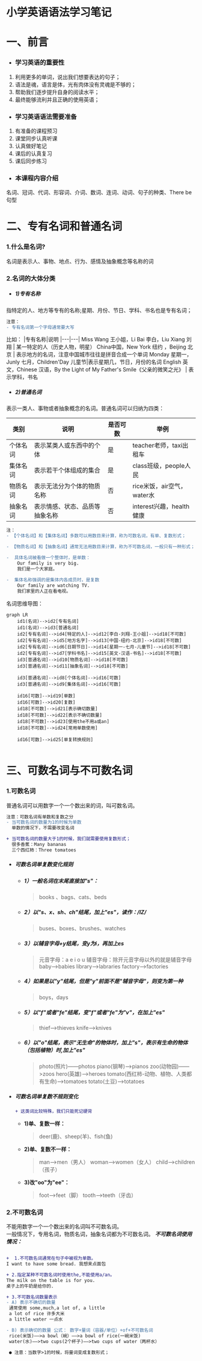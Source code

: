 # 小学英语语法学习笔记

# 一、前言
- ### 学习英语的重要性
1. 利用更多的单词，说出我们想要表达的句子；
2. 语法是魂，语言是体，光有肉体没有灵魂是不够的；
3. 帮助我们逐步提升自身的阅读水平；
4. 最终能够流利并且正确的使用英语；

- ### 学习英语语法需要准备
1. 有准备的课程预习
2. 课堂同步认真听课
3. 认真做好笔记
4. 课后的认真复习
5. 课后同步练习

- ### 本课程内容介绍
名词、冠词、代词、形容词、介词、数词、连词、动词、句子的种类、There be句型


# 二、专有名词和普通名词
### 1.什么是名词?
名词是表示人、事物、地点、行为、感情及抽象概念等名称的词
### 2.名词的大体分类
- ##### 1)专有名称
指特定的人、地方等专有的名称;星期、月份、节日、学科、书名也是专有名词；

```diff 
注意：
- 专有名词第一个字母通常要大写
```
比如：
|专有名称|说明
|---|---|
Miss Wang 王小姐，Li Bai 李白，Liu Xiang 刘翔  | 某一特定的人（历史人物，明星）
China中国，New York 纽约 ，Beijing 北京 | 表示地方的名词，注意中国城市往往是拼音合成一个单词
Monday 星期一，Junly 七月，Children'Day 儿童节|表示星期几，节日，月份的名词
English 英文，Chinese 汉语，By the Light of My Father's Smile《父亲的微笑之光》 | 表示学科，书名


- ##### 2)普通名词
表示一类人、事物或者抽象概念的名词。普通名词可以归纳为四类：

|类别|说明|是否可数|举例|
|---|---|---|---|
|个体名词|表示某类人或东西中的个体|是|teacher老师，taxi出租车|
|集体名词|表示若干个体组成的集合|是|class班级，people人民|
|物质名词|表示无法分为个体的物质名称|否|rice米饭，air空气，water水|
|抽象名词|表示情感、状态、品质等抽象名称|否|interest兴趣，health健康|

```diff
注：
- 【个体名词】和【集体名词】多数可以用数目来计算，称为可数名词，有单、复数形式；

- 【物质名词】和【抽象名词】通常无法用数目来计算，称为不可数名词，一般只有一种形式；

-  具体名词被看做一个整体时，是单数：
    Our family is very big.
    我们是一个大家庭。
        
-  集体名称强调的是集体内各成员时，是复数
    Our family are watching TV.
    我们家里的人正在看电视。
```

名词思维导图：
``` mermaid
graph LR
    id1(名词)-->id2[专有名词]
    id1(名词)-->id3[普通名词]
    id2[专有名词]-->id4[特定的人]-->id12[李白-刘翔-王小姐]-->id18[不可数]
    id2[专有名词]-->id5[地方名字]-->id13[中国-纽约-北京]-->id18[不可数]
    id2[专有名词]-->id6[日期节日]-->id14[星期一-七月-儿童节]-->id18[不可数]
    id2[专有名词]-->id7[学科书名]-->id15[英文-汉语-书名]-->id18[不可数]
    id3[普通名词]-->id10[物质名词]-->id18[不可数]
    id3[普通名词]-->id11[抽象名词]-->id18[不可数]
    
    id3[普通名词]-->id8[个体名词]-->id16[可数]
    id3[普通名词]-->id9[集体名词]-->id16[可数]

    id16[可数]-->id19[单数]
    id16[可数]-->id20[复数]
    id18[不可数]-->id21[表示确切数量]
    id18[不可数]-->id22[表示不确切数量]
    id18[不可数]-->id23[使用the不用a或an]
    id18[不可数]-->id24[常用单数使用]

    id16[可数]-->id25[单复转换规则]
     
```

# 三、可数名词与不可数名词
### 1.可数名词
普通名词可以用数字一个一个数出来的词，叫可数名词。
```diff
注意：可数名词有单数和复数之分
- 当可数名词的数量为1的时候为单数
  单数的情况下，不需要改变名词

+ 当可数名词的数量大于1的时候，我们就需要使用复数形式；
  很多香蕉：Many bananas
  三个西红柿：Three tomatoes
```
- ##### 可数名词单复数变化规则
    - ##### 1）一般名词在末尾直接加"s"：
        > books 、bags、cats、beds
    - ##### 2）以"s、x、sh、ch"结尾，加上"es"，读作：/IZ/
        > buses、boxes、brushes、watches
    - ##### 3）以辅音字母+y结尾，变y为i，再加上es
        >元音字母：a  e  i  o  u
        辅音字母：除开元音字母以外的就是辅音字母
        baby——>babies
        library——>labraries
        factory——>factories
    - ##### 4）如果是以"y"结尾，但是"y"前面不是"辅音字母"，则变为第一种
        > boys，days
    - ##### 5）以"f"或者"fe"结尾，变"f"或者"fe"为"v"，在加上"es"
        >thief——>thieves
        knife——>knives
    - ##### 6）以"o"结尾，表示"无生命"的物体时，加上"s"，表示有生命的物体（包括植物）时,加上"es"
        >photo(照片)——photos
        piano(钢琴)——>pianos
        zoo(动物园)——>zoos
        hero(英雄)——>heroes
        tomato(西红柿-动物、植物、人类都有生命)——>tomatoes
        totato(土豆)——>totatoes

- ##### 可数名词单复数不规则变化
    ```diff
    + 这类词比较特殊，我们只能死记硬背
    ```
    - **1)单、复数一样：**
        >deer(鹿)、sheep(羊)、fish(鱼)
    - **2)单、复数不一样：**
        >man——>men（男人）
        woman——>women（女人）
        child——>children（孩子）
    - **3)改"oo"为"ee"：**
        > foot——>feet（脚）
        tooth——>teeth（牙齿）

### 2.不可数名词
不能用数字一个一个数出来的名词叫不可数名词。\
一般情况下，专用名词，物质名词，抽象名词都为不可数名词。
***不可数名词使用情况：***
```diff

+  1.不可数名词通常在句子中被视为单数。
I want to have some bread. 我想来点面包

+ 2.指定某种不可数名词时使用the,不能使用a/an。
The milk on the table is for you.
桌子上的牛奶是给你的.

+ 3.不可数名词数量表示
- A) 表示不确切的数量
 通常使用 some,much,a lot of, a little
 a lot of rice 许多大米
 a little water 一点水

- B) 表示确切的数量 公式： 数字+量词（容器/单位）+of+不可数名词  
 rice(米饭)——>a bowl（碗）——>a bowl of rice(一碗米饭)
 water(水)——>two cups(2个杯子)——>two cups of water（两杯水）
 
 ● 注意：当数字>1的时候，将量词变成复数形式；

```